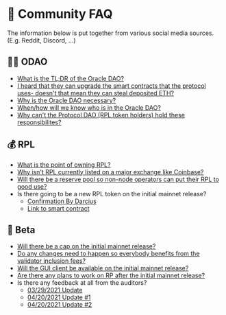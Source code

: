 # :speak_no_evil: Community FAQ

The information below is put together from various social media sources. (E.g. Reddit, Discord, ...)

## :mage_man: ODAO
* [What is the TL;DR of the Oracle DAO?](https://discord.com/channels/405159462932971535/704196071881965589/804156484161896468)
* [I heard that they can upgrade the smart contracts that the protocol uses- doesn't that mean they can steal deposited ETH?](https://discord.com/channels/405159462932971535/704196071881965589/820084833895448607)
* [Why is the Oracle DAO necessary?](https://discord.com/channels/405159462932971535/704196071881965589/812111405263486996)
* [When/how will we know who is in the Oracle DAO?](https://discord.com/channels/405159462932971535/704196071881965589/812110740995178496)
* [Why can't the Protocol DAO (RPL token holders) hold these responsibilites?](https://discord.com/channels/405159462932971535/704196071881965589/812112820350746644)

## :moneybag: RPL
* [What is the point of owning RPL?](https://www.reddit.com/r/ethstaker/comments/mwib11/rocketpool_community_resources/gvkik78?utm_source=share&utm_medium=web2x&context=3)
* [Why isn't RPL currently listed on a major exchange like Coinbase?](https://discord.com/channels/405159462932971535/709960470953590825/834968369895047179)
* [Will there be a reserve pool so non-node operators can put their RPL to good use?](https://discord.com/channels/405159462932971535/704196071881965589/831427079382892554)
* Is there going to be a new RPL token on the initial mainnet release?
   - [Confirmation By Darcius](https://discord.com/channels/405159462932971535/704196071881965589/805965393846861866)
   - [Link to smart contract](https://discord.com/channels/405159462932971535/709960470953590825/800513269257207868)

## :rocket: Beta

* [Will there be a cap on the initial mainnet release?](https://discord.com/channels/405159462932971535/405164275036848128/817275321010094090)
* [Do any changes need to happen so everybody benefits from the validator inclusion fees?](https://discord.com/channels/405159462932971535/468923220607762485/834701375756566548)
* [Will the GUI client be available on the initial mainnet release?](https://discord.com/channels/405159462932971535/405164275036848128/830036765741547590)
* [Are there any plans to work on RP after the initial mainnet release?](https://discord.com/channels/405159462932971535/704196071881965589/829605393503748166)
* Is there any feedback at all from the auditors?
  - [03/29/2021 Update](https://discord.com/channels/405159462932971535/704196071881965589/825869840169828372)
  - [04/20/2021 Update #1](https://discord.com/channels/405159462932971535/405163979141545995/833934887064305684)
  - [04/20/2021 Update #2](https://discord.com/channels/405159462932971535/405163979141545995/833934895397994537)
